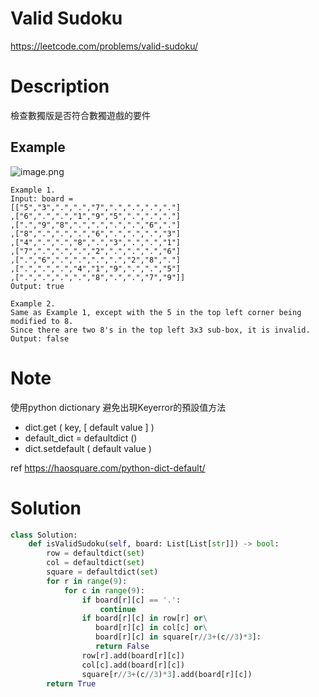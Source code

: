 # **Valid Sudoku**

https://leetcode.com/problems/valid-sudoku/

# Description

檢查數獨版是否符合數獨遊戲的要件

## Example

![image.png](https://upload.wikimedia.org/wikipedia/commons/thumb/f/ff/Sudoku-by-L2G-20050714.svg/250px-Sudoku-by-L2G-20050714.svg.png)

```
Example 1.
Input: board = 
[["5","3",".",".","7",".",".",".","."]
,["6",".",".","1","9","5",".",".","."]
,[".","9","8",".",".",".",".","6","."]
,["8",".",".",".","6",".",".",".","3"]
,["4",".",".","8",".","3",".",".","1"]
,["7",".",".",".","2",".",".",".","6"]
,[".","6",".",".",".",".","2","8","."]
,[".",".",".","4","1","9",".",".","5"]
,[".",".",".",".","8",".",".","7","9"]]
Output: true

Example 2.
Same as Example 1, except with the 5 in the top left corner being modified to 8. 
Since there are two 8's in the top left 3x3 sub-box, it is invalid.
Output: false
```

# Note

使用python dictionary 避免出現Keyerror的預設值方法

- dict.get ( key, [ default value ] )
- default_dict = defaultdict (<type>)
- dict.setdefault ( default value )

ref https://haosquare.com/python-dict-default/

# Solution

```python
class Solution:
    def isValidSudoku(self, board: List[List[str]]) -> bool:
        row = defaultdict(set)
        col = defaultdict(set)
        square = defaultdict(set)
        for r in range(9):
            for c in range(9):
                if board[r][c] == '.':
                    continue
                if board[r][c] in row[r] or\
                   board[r][c] in col[c] or\
                   board[r][c] in square[r//3+(c//3)*3]:
                   return False
                row[r].add(board[r][c])
                col[c].add(board[r][c])
                square[r//3+(c//3)*3].add(board[r][c])
        return True
```